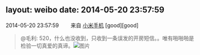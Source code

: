layout: weibo
date: 2014-05-20 23:57:59
---
2014-05-20 23:57:59  &nbsp;&nbsp;&nbsp;&nbsp;&nbsp;&nbsp; 来自 <a href="http://app.weibo.com/t/feed/22zMnn" rel="nofollow">小米手机</a>
[good][good]
>  @毛利: 520，什么也没收到，只收到一条误发的开房短信。。唯有啪啪啪是检验一切真爱的真谛。 ​​​
>  ![图片](https://ww3.sinaimg.cn/large/5ff5f0fejw1egl46hd5a0j20f00qo40y.jpg)
